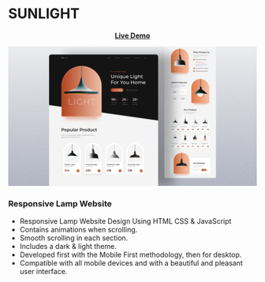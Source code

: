 # SUNLIGHT



<div align = 'center'>

<a href="https://adnan-bhaldar.github.io/SUNLIGHT"><strong>Live Demo</strong></a>

![preview img](/preview.png) 
</div>

### Responsive Lamp Website

- Responsive Lamp Website Design Using HTML CSS & JavaScript
- Contains animations when scrolling.
- Smooth scrolling in each section.
- Includes a dark & light theme.
- Developed first with the Mobile First methodology, then for desktop.
- Compatible with all mobile devices and with a beautiful and pleasant user interface.
